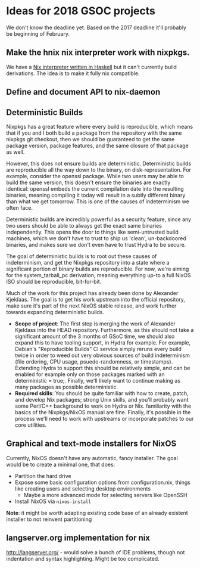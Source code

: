# Ideas for 2018 GSOC projects

We don't know the deadline yet. Based on the 2017 deadline it'll
probably be beginning of February.

## Make the hnix nix interpreter work with nixpkgs.

We have a
[Nix interpreter written in Haskell](https://github.com/jwiegley/hnix)
but it can't currently build derivations. The idea is to make it fully nix compatible.

## Define and document API to nix-daemon

## Deterministic Builds

Nixpkgs has a great feature where every build is reproducible, which means that
if you and I both build a package from the repository with the same nixpkgs git
checkout, then we should be guaranteed to get the same package version, package
features, and the same closure of that package as well.

However, this does not ensure builds are deterministic. Deterministic builds are
reproducible all the way down to the binary, on disk-representation. For
example, consider the openssl package. While two users may be able to build the
same version, this doesn't ensure the binaries are exactly identical: openssl
embeds the current compilation date into the resulting binaries, meaning
compiling it today will result in a subtly different binary than what we get
tomorrow. This is one of the causes of indeterminism we often face.

Deterministic builds are incredibly powerful as a security feature, since any
two users should be able to always get the exact same binaries
independently. This opens the door to things like semi-untrusted build machines,
which we don't have to trust to ship us 'clean', un-backdoored binaries, and
makes sure we don't even have to trust Hydra to be secure.

The goal of deterministic builds is to root out these causes of indeterminism,
and get the Nixpkgs repository into a state where a significant portion of
binary builds are reproducible. For now, we're aiming for the system_tarball_pc
derivation, meaning everything up-to a full NixOS ISO should be reproducible,
bit-for-bit.

Much of the work for this project has already been done by Alexander
Kjeldaas. The goal is to get his work upstream into the official repository,
make sure it's part of the next NixOS stable release, and work further towards
expanding deterministic builds.

* **Scope of project**: The first step is merging the work of Alexander Kjeldass
  into the HEAD repository. Furthermore, as this should not take a significant
  amount of the 3 months of GSoC time, we should also expand this to have
  tooling support, in Hydra for example. For example, Debian's "Reproducible
  Builds" CI service simply reruns every build twice in order to weed out very
  obvious sources of build indeterminism (file ordering, CPU usage,
  psuedo-randomness, or timestamps). Extending Hydra to support this should be
  relatively simple, and can be enabled for example only on those packages
  marked with an deterministic = true;. Finally, we'll likely want to continue
  making as many packages as possible deterministic.
* **Required skills**: You should be quite familiar with how to create, patch,
  and develop Nix packages; strong Unix skills, and you'll probably want some
  Perl/C++ background to work on Hydra or Nix. familiarity with the basics of
  the Nixpkgs/NixOS manual are fine. Finally, it's possible in the process we'll
  need to work with upstreams or incorporate patches to our core utilities.

## Graphical and text-mode installers for NixOS

Currently, NixOS doesn't have any automatic, fancy installer. The goal would be
to create a minimal one, that does:

* Partition the hard drive
* Expose some basic configuration options from configuration.nix, things like
creating users and selecting desktop environments
    * Maybe a more advanced mode for selecting servers like OpenSSH
* Install NixOS via `nixos-install`

**Note**: it might be worth adapting existing code base of an already existent
installer to not reinvent partitioning

## langserver.org implementation for nix

http://langserver.org/ - would solve a bunch of IDE problems, though
not indentation and syntax highlighting. Might be too complicated.
